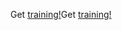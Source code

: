 <span data-ttu-id="6891d-101">Get [training!](https://docs.microsoft.com/en-us/dynamics365/get-started/training/)</span><span class="sxs-lookup"><span data-stu-id="6891d-101">Get [training!](https://docs.microsoft.com/en-us/dynamics365/get-started/training/)</span></span>
